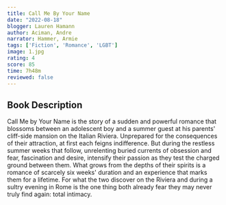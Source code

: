 ```yaml
---
title: Call Me By Your Name
date: "2022-08-18"
blogger: Lauren Hamann
author: Aciman, Andre
narrator: Hammer, Armie
tags: ['Fiction', 'Romance', 'LGBT']
image: 1.jpg
rating: 4
score: 85
time: 7h48m
reviewed: false
---
```



## Book Description

Call Me by Your Name is the story of a sudden and powerful romance that blossoms between an adolescent boy and a summer guest at his parents' cliff-side mansion on the Italian Riviera. Unprepared for the consequences of their attraction, at first each feigns indifference. But during the restless summer weeks that follow, unrelenting buried currents of obsession and fear, fascination and desire, intensify their passion as they test the charged ground between them. What grows from the depths of their spirits is a romance of scarcely six weeks' duration and an experience that marks them for a lifetime. For what the two discover on the Riviera and during a sultry evening in Rome is the one thing both already fear they may never truly find again: total intimacy.